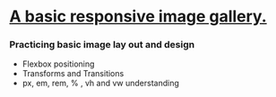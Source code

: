 <h1> <ins> A basic responsive image gallery. </ins></h1>

<h3> Practicing basic image lay out and design </h3>

<ul> 
  <li> Flexbox positioning </li>
  <li> Transforms and Transitions </li>
  <li> px, em, rem, % , vh and vw understanding </li>
</ul>
